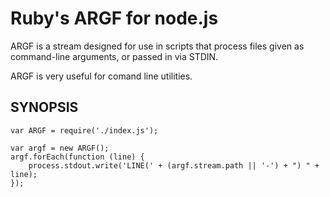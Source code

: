 Ruby's ARGF for node.js
=======================

ARGF is a stream designed for use in scripts that process files given as command-line arguments, or passed in via STDIN.

ARGF is very useful for comand line utilities.

SYNOPSIS
--------

    var ARGF = require('./index.js');

    var argf = new ARGF();
    argf.forEach(function (line) {
        process.stdout.write('LINE(' + (argf.stream.path || '-') + ") " + line);
    });

